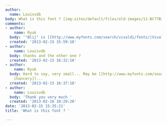 ```yaml
---
author:
  name: Louisvdb
body: What is this font ? [img:sites/default/files/old-images/11-BC77B3D1-50591-800_5980.jpg]
comments:
- author:
    name: Ryuk
  body: '"Blij" is [[http://www.myfonts.com/search/vivaldi/fonts/|Vivaldi]].'
  created: '2013-02-15 15:59:18'
- author:
    name: Louisvdb
  body: thanks and the other one ?
  created: '2013-02-15 16:32:18'
- author:
    name: Ryuk
  body: Hard to say, very small... May be [[http://www.myfonts.com/search/zapf+chancery/fonts/|Zapf
    Chancery]]...
  created: '2013-02-15 16:37:18'
- author:
    name: Louisvdb
  body: 'Thank you very much '
  created: '2013-02-16 10:29:28'
date: '2013-02-15 15:35:21'
title: 'What is this font ? '

---
```

